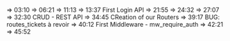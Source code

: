 => 03:10
=> 06:21
=> 11:13
=> 13:37 First Login API
=> 21:55
=> 24:32
=> 27:07
=> 32:30 CRUD - REST API
=> 34:45 CReation of our Routers
=> 39:17 BUG: routes_tickets à revoir
=> 40:12 First Middleware - mw_require_auth
=> 42:21 
=> 45:52
